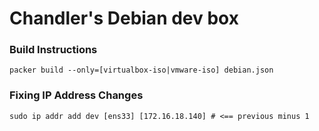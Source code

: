 # Chandler's Debian dev box

### Build Instructions
```
packer build --only=[virtualbox-iso|vmware-iso] debian.json
```

### Fixing IP Address Changes
```
sudo ip addr add dev [ens33] [172.16.18.140] # <== previous minus 1
```
